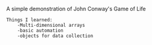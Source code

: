 A simple demonstration of John Conway's Game of Life

    Things I learned:
        -Multi-dimensional arrays
        -basic automation
        -objects for data collection